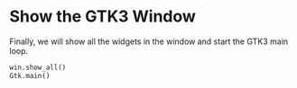 # Show the GTK3 Window

Finally, we will show all the widgets in the window and start the GTK3 main loop.

```python
win.show_all()
Gtk.main()
```
